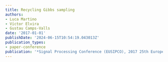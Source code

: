 ```yaml
---
title: Recycling Gibbs sampling
authors:
- Luca Martino
- Vı́ctor Elvira
- Gustau Camps-Valls
date: '2017-01-01'
publishDate: '2024-06-15T10:54:19.043013Z'
publication_types:
- paper-conference
publication: '*Signal Processing Conference (EUSIPCO), 2017 25th European*'
---
```

